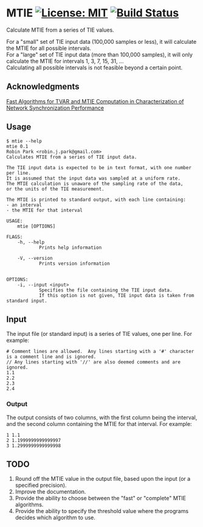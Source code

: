 # MTIE [![License: MIT](https://img.shields.io/badge/License-MIT-yellow.svg)](https://opensource.org/licenses/MIT) [![Build Status](https://travis-ci.com/robinjpark/mtie.svg?token=K5UsvTeLCfHUcRwSY7ts&branch=main)](https://travis-ci.com/github/robinjpark/mtie)

Calculate MTIE from a series of TIE values.

For a "small" set of TIE input data (100,000 samples or less), it will calculate the MTIE for all possible intervals.<br>
For a "large" set of TIE input data (more than 100,000 samples), it will only calculate the MTIE for intervals 1, 3, 7, 15, 31, ...<br>
Calculating all possible intervals is not feasible beyond a certain point.

## Acknowledgments
[Fast Algorithms for TVAR and MTIE Computation in Characterization of Network Synchronization Performance](https://citeseerx.ist.psu.edu/viewdoc/download?doi=10.1.1.10.3746&rep=rep1&type=pdf)

## Usage
```
$ mtie --help
mtie 0.1
Robin Park <robin.j.park@gmail.com>
Calculates MTIE from a series of TIE input data.

The TIE input data is expected to be in text format, with one number per line.
It is assumed that the input data was sampled at a uniform rate.
The MTIE calculation is unaware of the sampling rate of the data,
or the units of the TIE measurement.

The MTIE is printed to standard output, with each line containing:
- an interval
- the MTIE for that interval

USAGE:
    mtie [OPTIONS]

FLAGS:
    -h, --help
            Prints help information

    -V, --version
            Prints version information


OPTIONS:
    -i, --input <input>
            Specifies the file containing the TIE input data.
            If this option is not given, TIE input data is taken from standard input.
```

## Input

The input file (or standard input) is a series of TIE values, one per line.  For example:
```
# Comment lines are allowed.  Any lines starting with a '#' character is a comment line and is ignored.
// Any lines starting with '//' are also deemed comments and are ignored.
1.1
2.2
2.3
2.4
```

### Output
The output consists of two columns, with the first column being the interval,
and the second column containing the MTIE for that interval.  For example:
```
1 1.1
2 1.1999999999999997
3 1.2999999999999998
```

## TODO
1. Round off the MTIE value in the output file, based upon the input (or a specified precision).
1. Improve the documentation.
1. Provide the ability to choose between the "fast" or "complete" MTIE algorithms.
1. Provide the ability to specify the threshold value where the programs decides which algorithm to use.
